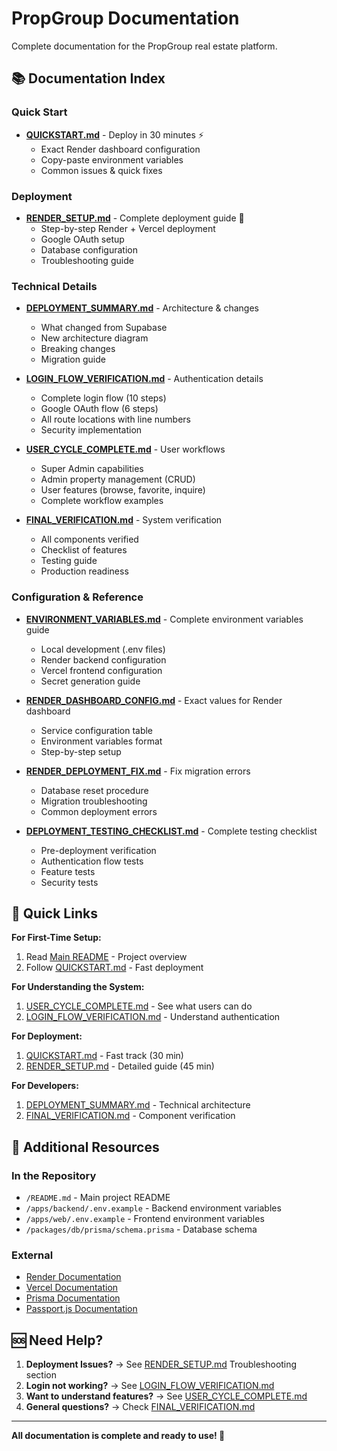 # PropGroup Documentation

Complete documentation for the PropGroup real estate platform.

## 📚 Documentation Index

### Quick Start
- **[QUICKSTART.md](./QUICKSTART.md)** - Deploy in 30 minutes ⚡
  - Exact Render dashboard configuration
  - Copy-paste environment variables
  - Common issues & quick fixes

### Deployment
- **[RENDER_SETUP.md](./RENDER_SETUP.md)** - Complete deployment guide 📖
  - Step-by-step Render + Vercel deployment
  - Google OAuth setup
  - Database configuration
  - Troubleshooting guide

### Technical Details
- **[DEPLOYMENT_SUMMARY.md](./DEPLOYMENT_SUMMARY.md)** - Architecture & changes
  - What changed from Supabase
  - New architecture diagram
  - Breaking changes
  - Migration guide

- **[LOGIN_FLOW_VERIFICATION.md](./LOGIN_FLOW_VERIFICATION.md)** - Authentication details
  - Complete login flow (10 steps)
  - Google OAuth flow (6 steps)
  - All route locations with line numbers
  - Security implementation

- **[USER_CYCLE_COMPLETE.md](./USER_CYCLE_COMPLETE.md)** - User workflows
  - Super Admin capabilities
  - Admin property management (CRUD)
  - User features (browse, favorite, inquire)
  - Complete workflow examples

- **[FINAL_VERIFICATION.md](./FINAL_VERIFICATION.md)** - System verification
  - All components verified
  - Checklist of features
  - Testing guide
  - Production readiness

### Configuration & Reference
- **[ENVIRONMENT_VARIABLES.md](./ENVIRONMENT_VARIABLES.md)** - Complete environment variables guide
  - Local development (.env files)
  - Render backend configuration
  - Vercel frontend configuration
  - Secret generation guide

- **[RENDER_DASHBOARD_CONFIG.md](./RENDER_DASHBOARD_CONFIG.md)** - Exact values for Render dashboard
  - Service configuration table
  - Environment variables format
  - Step-by-step setup

- **[RENDER_DEPLOYMENT_FIX.md](./RENDER_DEPLOYMENT_FIX.md)** - Fix migration errors
  - Database reset procedure
  - Migration troubleshooting
  - Common deployment errors

- **[DEPLOYMENT_TESTING_CHECKLIST.md](./DEPLOYMENT_TESTING_CHECKLIST.md)** - Complete testing checklist
  - Pre-deployment verification
  - Authentication flow tests
  - Feature tests
  - Security tests

## 🚀 Quick Links

**For First-Time Setup:**
1. Read [Main README](../README.md) - Project overview
2. Follow [QUICKSTART.md](./QUICKSTART.md) - Fast deployment

**For Understanding the System:**
1. [USER_CYCLE_COMPLETE.md](./USER_CYCLE_COMPLETE.md) - See what users can do
2. [LOGIN_FLOW_VERIFICATION.md](./LOGIN_FLOW_VERIFICATION.md) - Understand authentication

**For Deployment:**
1. [QUICKSTART.md](./QUICKSTART.md) - Fast track (30 min)
2. [RENDER_SETUP.md](./RENDER_SETUP.md) - Detailed guide (45 min)

**For Developers:**
1. [DEPLOYMENT_SUMMARY.md](./DEPLOYMENT_SUMMARY.md) - Technical architecture
2. [FINAL_VERIFICATION.md](./FINAL_VERIFICATION.md) - Component verification

## 📖 Additional Resources

### In the Repository
- `/README.md` - Main project README
- `/apps/backend/.env.example` - Backend environment variables
- `/apps/web/.env.example` - Frontend environment variables
- `/packages/db/prisma/schema.prisma` - Database schema

### External
- [Render Documentation](https://render.com/docs)
- [Vercel Documentation](https://vercel.com/docs)
- [Prisma Documentation](https://www.prisma.io/docs)
- [Passport.js Documentation](http://www.passportjs.org/docs)

## 🆘 Need Help?

1. **Deployment Issues?** → See [RENDER_SETUP.md](./RENDER_SETUP.md) Troubleshooting section
2. **Login not working?** → See [LOGIN_FLOW_VERIFICATION.md](./LOGIN_FLOW_VERIFICATION.md)
3. **Want to understand features?** → See [USER_CYCLE_COMPLETE.md](./USER_CYCLE_COMPLETE.md)
4. **General questions?** → Check [FINAL_VERIFICATION.md](./FINAL_VERIFICATION.md)

---

**All documentation is complete and ready to use! 📝**
